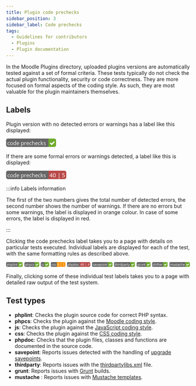 ```yaml
---
title: Plugin code prechecks
sidebar_position: 3
sidebar_label: Code prechecks
tags:
  - Guidelines for contributors
  - Plugins
  - Plugin documentation
---
```

In the Moodle Plugins directory, uploaded plugins versions are automatically tested against a set of formal criteria. These tests typically do not check the actual plugin functionality, security or code correctness. They are more focused on formal aspects of the coding style. As such, they are most valuable for the plugin maintainers themselves.

## Labels

Plugin version with no detected errors or warnings has a label like this displayed:

![Plugin code prechecks success](_codeprechecks/plugin-codeprechecks-success.png)

If there are some formal errors or warnings detected, a label like this is displayed:

![Plugin code prechecks error](_codeprechecks/plugin-codeprechecks-error.png)

:::info Labels information

The first of the two numbers gives the total number of detected errors, the second number shows the number of warnings. If there are no errors but some warnings, the label is displayed in orange colour. In case of some errors, the label is displayed in red.

:::

Clicking the code prechecks label takes you to a page with details on particular tests executed. Individual labels are displayed for each of the test, with the same formatting rules as described above.

![Plugin code prechecks details](_codeprechecks/plugin-codeprechecks-details.png)

Finally, clicking some of these individual test labels takes you to a page with detailed raw output of the test system.

## Test types

- **phplint**: Checks the plugin source code for correct PHP syntax.
- **phpcs**: Checks the plugin against the [Moodle coding style](../../development/policies/codingstyle).
- **js**: Checks the plugin against the [JavaScript coding style](/docs/guides/javascript/).
- **css**: Checks the plugin against the [CSS coding style](https://docs.moodle.org/dev/CSS_Coding_Style).
- **phpdoc**: Checks that the plugin files, classes and functions are documented in the source code.
- **savepoint**: Reports issues detected with the handling of [upgrade savepoints](/docs/guides/upgrade/).
- **thirdparty**: Reports issues with the [thirdpartylibs.xml](/docs/apis/commonfiles#thirdpartylibsxml) file.
- **grunt**: Reports issues with [Grunt](https://docs.moodle.org/dev/Grunt) builds.
- **mustache** : Reports issues with [Mustache templates](/docs/guides/templates/).
